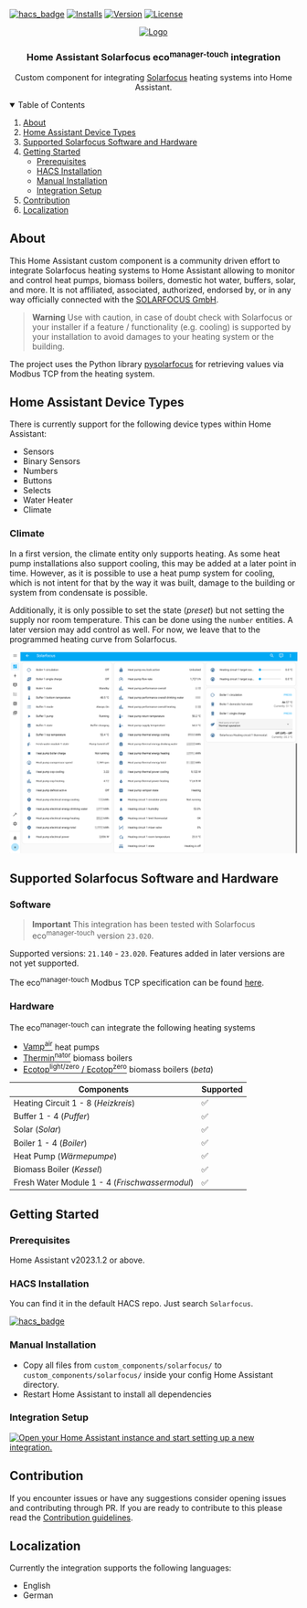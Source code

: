 [![hacs_badge](https://img.shields.io/badge/HACS-Default-41BDF5.svg?style=for-the-badge)](https://github.com/hacs/integration)
[![Installs][installs-shield]][installs]
[![Version](https://img.shields.io/github/v/tag/lavermanjj/home-assistant-solarfocus?style=for-the-badge&label=Version&color=orange)](https://img.shields.io/github/v/tag/lavermanjj/home-assistant-solarfocus?style=for-the-badge&label=Version&color=orange)
[![License](https://img.shields.io/github/license/lavermanjj/home-assistant-solarfocus?style=for-the-badge)](https://img.shields.io/github/license/lavermanjj/home-assistant-solarfocus?style=for-the-badge)


<p align="center">
  <a href="https://github.com/lavermanjj/home-assistant-solarfocus">
    <img src="https://brands.home-assistant.io/solarfocus/logo.png" alt="Logo" height="80">
  </a>
</p>

<h3 align="center">Home Assistant Solarfocus eco<sup>manager-touch</sup> integration</h3>

<p align="center">
  Custom component for integrating <a href="https://www.solarfocus.com/">Solarfocus</a> heating systems into Home Assistant.
</p>


<details open="open">
  <summary>Table of Contents</summary>

1. [About](#about)
2. [Home Assistant Device Types](#home-assistant-device-types)
3. [Supported Solarfocus Software and Hardware](#supported-solarfocus-software-and-hardware)
4. [Getting Started](#getting-started)
   - [Prerequisites](#prerequisites)
   - [HACS Installation](#hacs-installation)
   - [Manual Installation](#manual-installation)
   - [Integration Setup](#integration-setup)
5. [Contribution](#contribution)
6. [Localization](#localization)
   
</details>


## About

This Home Assistant custom component is a community driven effort to integrate Solarfocus heating systems to Home Assistant allowing to monitor and control heat pumps, biomass boilers, domestic hot water, buffers, solar, and more. It is not affiliated, associated, authorized, endorsed by, or in any way officially connected with the [SOLARFOCUS GmbH](https://www.solarfocus.com/en/footer-bar/about-us).

> **Warning**
> Use with caution, in case of doubt check with Solarfocus or your installer if a feature / functionality (e.g. cooling) is supported by your installation to avoid damages to your heating system or the building.

The project uses the Python library [pysolarfocus](https://github.com/LavermanJJ/pysolarfocus) for retrieving values via Modbus TCP from the heating system.

## Home Assistant Device Types

There is currently support for the following device types within Home Assistant:

- Sensors
- Binary Sensors
- Numbers
- Buttons
- Selects
- Water Heater
- Climate


### Climate
In a first version, the climate entity only supports heating. As some heat pump installations also support cooling, this may be added at a later point in time. However, as it is possible to use a heat pump system for cooling, which is not intent for that by the way it was built, damage to the building or system from condensate is possible. 

Additionally, it is only possible to set the state (_preset_) but not setting the supply nor room temperature. This can be done using the `number` entities. A later version may add control as well. For now, we leave that to the programmed heating curve from Solarfocus. 

![example](img/example.png)

## Supported Solarfocus Software and Hardware

### Software

> **Important**
> This integration has been tested with Solarfocus eco<sup>manager-touch</sup> version `23.020`.

Supported versions: `21.140` - `23.020`. Features added in later versions are not yet supported.

The eco<sup>manager-touch</sup> Modbus TCP specification can be found [here](https://www.solarfocus.com/de/partnerportal/pdf/open/UGFydG5lcmJlcmVpY2gtREUvUmVnZWx1bmdfZWNvbWFuYWdlci10b3VjaC9BbmxlaXR1bmdlbi9lY29tYW5hZ2VyLXRvdWNoX01vZGJ1cy1UQ1AtUmVnaXN0ZXJkYXRlbl9BbmxlaXR1bmcucGRm/117920/0/Lng_YSxpM245S30zMTc4W2Y8cVRRXWlJVWRQJDsv?serialNumber=21010).

### Hardware

The eco<sup>manager-touch</sup> can integrate the following heating systems
- [Vamp<sup>air</sup>](https://www.solarfocus.com/en/products/air-source-heat-pump-vampair) heat pumps
- [Thermin<sup>nator</sup>](https://www.solarfocus.com/en/products/biomassheating) biomass boilers
- [Ecotop<sup>light/zero</sup> / Ecotop<sup>zero</sup>](https://www.solarfocus.com/de/produkte/biomasseheizung/pelletkessel/ecotop) biomass boilers (_beta_)

| Components | Supported |
|---|---|
| Heating Circuit 1 - 8 (_Heizkreis_)| :white_check_mark: |
| Buffer 1 - 4 (_Puffer_) | :white_check_mark: |
| Solar (_Solar_)| :white_check_mark: |
| Boiler 1 - 4 (_Boiler_) | :white_check_mark: |
| Heat Pump (_Wärmepumpe_) | :white_check_mark: |
| Biomass Boiler (_Kessel_) | :white_check_mark: | 
| Fresh Water Module 1 - 4 (_Frischwassermodul_) | :white_check_mark: |

## Getting Started

### Prerequisites

Home Assistant v2023.1.2 or above.

### HACS Installation

You can find it in the default HACS repo. Just search `Solarfocus`.

[![hacs_badge](https://img.shields.io/badge/HACS-Default-41BDF5.svg?style=for-the-badge)](https://github.com/hacs/integration)


### Manual Installation

- Copy all files from `custom_components/solarfocus/` to `custom_components/solarfocus/` inside your config Home Assistant directory.
- Restart Home Assistant to install all dependencies

### Integration Setup

[![Open your Home Assistant instance and start setting up a new integration.](https://my.home-assistant.io/badges/config_flow_start.svg)](https://my.home-assistant.io/redirect/config_flow_start/?domain=solarfocus) 

## Contribution

If you encounter issues or have any suggestions consider opening issues and contributing through PR. If you are ready to contribute to this please read the [Contribution guidelines](CONTRIBUTING.md).

## Localization

Currently the integration supports the following languages:

- English
- German



[installs-shield]: https://img.shields.io/badge/dynamic/json?url=https%3A%2F%2Fanalytics.home-assistant.io%2Fcustom_integrations.json&query=%24.solarfocus.total&style=for-the-badge&label=Installs&color=green
[installs]: https://analytics.home-assistant.io/custom_integrations.json
